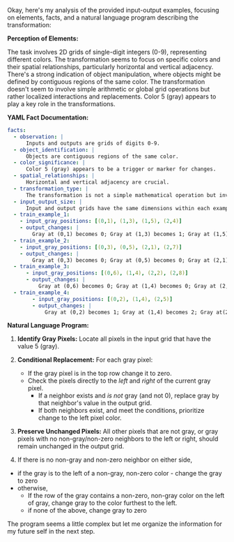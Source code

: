 Okay, here's my analysis of the provided input-output examples, focusing on elements, facts, and a natural language program describing the transformation:

**Perception of Elements:**

The task involves 2D grids of single-digit integers (0-9), representing different colors. The transformation seems to focus on specific colors and their spatial relationships, particularly horizontal and vertical adjacency. There's a strong indication of object manipulation, where objects might be defined by contiguous regions of the same color. The transformation doesn't seem to involve simple arithmetic or global grid operations but rather localized interactions and replacements. Color 5 (gray) appears to play a key role in the transformations.

**YAML Fact Documentation:**


```yaml
facts:
  - observation: |
      Inputs and outputs are grids of digits 0-9.
  - object_identification: |
      Objects are contiguous regions of the same color.
  - color_significance: |
      Color 5 (gray) appears to be a trigger or marker for changes.
  - spatial_relationships: |
      Horizontal and vertical adjacency are crucial.
  - transformation_type: |
      The transformation is not a simple mathematical operation but involves conditional replacements and movements based on color and proximity.
  - input_output_size: |
      Input and output grids have the same dimensions within each example pair, but dimensions vary between pairs.
  - train_example_1:
    - input_gray_positions: [(0,1), (1,3), (1,5), (2,4)]
    - output_changes: |
        Gray at (0,1) becomes 0; Gray at (1,3) becomes 1; Gray at (1,5) becomes 2; Gray at (2,4) becomes 0.
  - train_example_2:
    - input_gray_positions: [(0,3), (0,5), (2,1), (2,7)]
    - output_changes: |
        Gray at (0,3) becomes 0; Gray at (0,5) becomes 0; Gray at (2,1) becomes 2, Gray at (2,7) becomes 3
  - train_example_3:
      - input_gray_positions: [(0,6), (1,4), (2,2), (2,8)]
      - output_changes: |
          Gray at (0,6) becomes 0; Gray at (1,4) becomes 0; Gray at (2,2) becomes 2; Gray at (2,8) becomes 0
  - train_example_4:
        - input_gray_positions: [(0,2), (1,4), (2,5)]
        - output_changes: |
            Gray at (0,2) becomes 1; Gray at (1,4) becomes 2; Gray at(2,5) becomes 0

```


**Natural Language Program:**

1.  **Identify Gray Pixels:** Locate all pixels in the input grid that have the value 5 (gray).

2.  **Conditional Replacement:** For each gray pixel:
    *   If the gray pixel is in the top row change it to zero.
    *   Check the pixels directly to the *left* and *right* of the current gray pixel.
        *   If a neighbor exists and *is not* gray (and not 0), replace gray by that neighbor's value in the output grid.
        *   If both neighbors exist, and meet the conditions, prioritize change to the left pixel color.

3.  **Preserve Unchanged Pixels:** All other pixels that are not gray, or gray pixels with no non-gray/non-zero neighbors to the left or right, should remain unchanged in the output grid.

4. If there is no non-gray and non-zero neighbor on either side,
 - if the gray is to the left of a non-gray, non-zero color - change the gray to zero
 - otherwise,
    - If the row of the gray contains a non-zero, non-gray color on the left of gray, change gray to the color furthest to the left.
    - if none of the above, change gray to zero

The program seems a little complex but let me organize the information for my future self in the next step.
